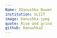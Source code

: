 ```yaml
---
Name: 1Danushka Nuwan
institution: SLIIT
image: Danushka.jpeg
quote: Rise and grind
github: Danushka2
---
```


